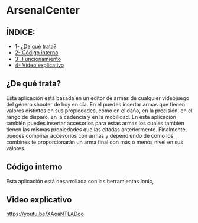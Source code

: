 ﻿# ArsenalCenter
 
## ÍNDICE: 
* [1- ¿De qué trata?](#¿de-qué-trata?)
* [2- Código interno](#recogida-de-datos-de-alumnos)
* [3- Funcionamiento](#calendario-escolar)
* [4- Video explicativo](#normas-de-clase)

## ¿De qué trata?
Esta aplicación está basada en un editor de armas de cualquier videojuego del género shooter de hoy en día. En el puedes insertar armas que tienen valores distintos en sus propiedades, como en el daño, en la precisión, en el rango de disparo, en la cadencia y en la mobilidad. En esta aplicación también puedes insertar accesorios para estas armas los cuales también tienen las mismas propiedades que las citadas anteriormente. Finalmente, puedes combinar accesorios con armas y dependiendo de como los combines te proporcionarán un arma final con más o menos nivel en sus valores.

## Código interno


Esta aplicación está desarrollada con las herramientas Ionic, 

## Video explicativo
https://youtu.be/XAoaNTLADoo
